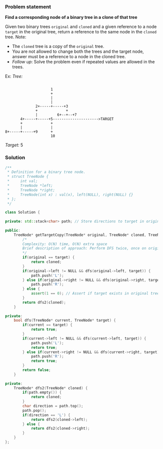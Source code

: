 ### Problem statement

**Find a corresponding node of a binary tree in a clone of that tree**

Given two binary trees `original` and `cloned` and a given reference to a node `target` in the original tree, return a reference to the same node in the `cloned` tree.
Note:
* The `cloned` tree is a copy of the `original` tree.
* You are not allowed to change both the trees and the target node, answer must be a reference to a node in the cloned tree.
* *Follow up*: Solve the problem even if repeated values are allowed in the trees.

Ex:
*Tree:*
```

                     1
                     +
                     |
                     |
              2+-----+-----+3
              +             +
              |         6+--+--+7
       4+-----+-----+5--------------------->TARGET
       +             +
       |             |
8+-----+-----+9      +
                     10
```
*Target:* 5

### Solution

```c++
/**
 * Definition for a binary tree node.
 * struct TreeNode {
 *     int val;
 *     TreeNode *left;
 *     TreeNode *right;
 *     TreeNode(int x) : val(x), left(NULL), right(NULL) {}
 * };
 */

class Solution {
    
private: std::stack<char> path; // Store directions to target in original tree
    
public:
    TreeNode* getTargetCopy(TreeNode* original, TreeNode* cloned, TreeNode* target) {
    	/*
    	Complexity: O(N) time, O(N) extra space
    	Brief description of approach: Perform DFS twice, once on original tree and once on the cloned tree
    	*/
        if(original == target) {
            return cloned;
        }
        if(original->left != NULL && dfs(original->left, target)) {
            path.push('L');
        } else if(original->right != NULL && dfs(original->right, target)) {
            path.push('R');
        } else {
            assert(1 == 0); // Assert if target exists in original tree, as assured in problem statement
        }
        return dfs2(cloned);
    }
    
private:
    bool dfs(TreeNode* current, TreeNode* target) {
        if(current == target) {
            return true;
        }
        if(current->left != NULL && dfs(current->left, target)) {
            path.push('L');
            return true;
        } else if(current->right != NULL && dfs(current->right, target)) {
            path.push('R');
            return true;
        }
        return false;
    }
    
private:
    TreeNode* dfs2(TreeNode* cloned) {
        if(path.empty()) {
            return cloned;
        }
        char direction = path.top();
        path.pop();
        if(direction == 'L') {
            return dfs2(cloned->left);
        } else {
            return dfs2(cloned->right);
        }
    }
};
```
